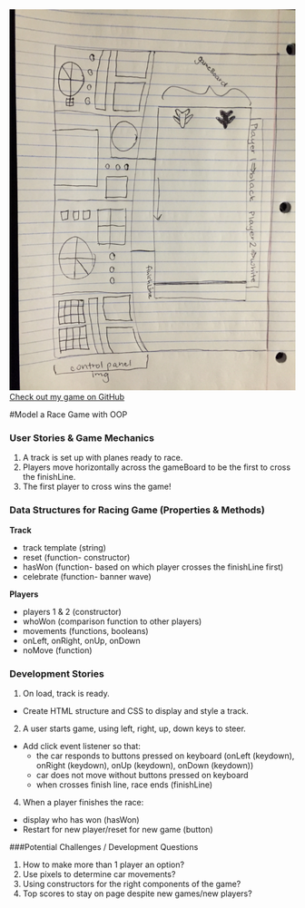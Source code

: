 <!--
Creator: <Name>
Location: SF
-->

<img src="Img/wireframe.JPG">
<a href="https://github.com/laurakathleen/Project-0">Check out my game on GitHub</a>

#Model a Race Game with OOP

### User Stories & Game Mechanics
1. A track is set up with planes ready to race.
2. Players move horizontally across the gameBoard to be the first to cross the finishLine.
3. The first player to cross wins the game!

### Data Structures for Racing Game (Properties & Methods)

**Track**

* track template (string)
* reset (function- constructor)
* hasWon (function- based on which player crosses the finishLine first)
* celebrate (function- banner wave)

**Players**

* players 1 & 2 (constructor)
* whoWon (comparison function to other players)
* movements (functions, booleans)
* onLeft, onRight, onUp, onDown
* noMove (function)

### Development Stories

1. On load, track is ready.
  * Create HTML structure and CSS to display and style a track.

2. A user starts game, using left, right, up, down keys to steer.
  * Add click event listener so that:
     - the car responds to buttons pressed on keyboard (onLeft (keydown), onRight (keydown), onUp (keydown), onDown (keydown))
     - car does not move without buttons pressed on keyboard
     - when crosses finish line, race ends (finishLine)

4. When a player finishes the race:
  * display who has won (hasWon)
  * Restart for new player/reset for new game (button)


###Potential Challenges / Development Questions

1. How to make more than 1 player an option?
3. Use pixels to determine car movements?
4. Using constructors for the right components of the game?
5. Top scores to stay on page despite new games/new players?
